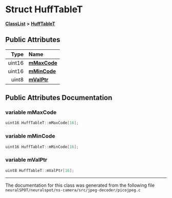 

# Struct HuffTableT



[**ClassList**](annotated.md) **>** [**HuffTableT**](struct_huff_table_t.md)


























## Public Attributes

| Type | Name |
| ---: | :--- |
|  uint16 | [**mMaxCode**](#variable-mmaxcode)  <br> |
|  uint16 | [**mMinCode**](#variable-mmincode)  <br> |
|  uint8 | [**mValPtr**](#variable-mvalptr)  <br> |












































## Public Attributes Documentation




### variable mMaxCode 

```C++
uint16 HuffTableT::mMaxCode[16];
```






### variable mMinCode 

```C++
uint16 HuffTableT::mMinCode[16];
```






### variable mValPtr 

```C++
uint8 HuffTableT::mValPtr[16];
```




------------------------------
The documentation for this class was generated from the following file `neuralSPOT/neuralspot/ns-camera/src/jpeg-decoder/picojpeg.c`

